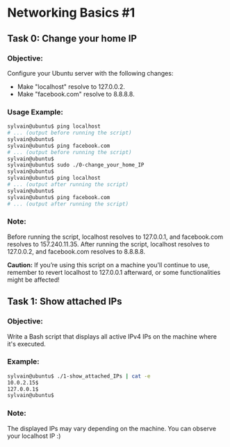 # Networking Basics #1

## Task 0: Change your home IP

### Objective:
Configure your Ubuntu server with the following changes:
- Make "localhost" resolve to 127.0.0.2.
- Make "facebook.com" resolve to 8.8.8.8.

### Usage Example:
```bash
sylvain@ubuntu$ ping localhost
# ... (output before running the script)
sylvain@ubuntu$
sylvain@ubuntu$ ping facebook.com
# ... (output before running the script)
sylvain@ubuntu$
sylvain@ubuntu$ sudo ./0-change_your_home_IP
sylvain@ubuntu$
sylvain@ubuntu$ ping localhost
# ... (output after running the script)
sylvain@ubuntu$
sylvain@ubuntu$ ping facebook.com
# ... (output after running the script)
```

### Note:
Before running the script, localhost resolves to 127.0.0.1, and facebook.com resolves to 157.240.11.35. After running the script, localhost resolves to 127.0.0.2, and facebook.com resolves to 8.8.8.8.

**Caution:**
If you’re using this script on a machine you'll continue to use, remember to revert localhost to 127.0.0.1 afterward, or some functionalities might be affected!

## Task 1: Show attached IPs

### Objective:
Write a Bash script that displays all active IPv4 IPs on the machine where it's executed.

### Example:
```bash
sylvain@ubuntu$ ./1-show_attached_IPs | cat -e
10.0.2.15$
127.0.0.1$
sylvain@ubuntu$
```

### Note:
The displayed IPs may vary depending on the machine. You can observe your localhost IP :)

